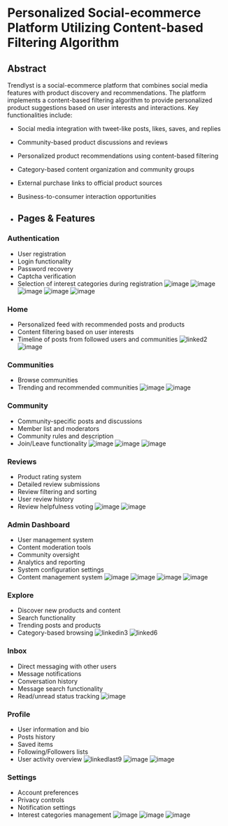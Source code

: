 # Personalized Social-ecommerce Platform Utilizing Content-based Filtering Algorithm

## Abstract

Trendlyst is a social-ecommerce platform that combines social media features with product discovery and recommendations. The platform implements a content-based filtering algorithm to provide personalized product suggestions based on user interests and interactions. Key functionalities include:

- Social media integration with tweet-like posts, likes, saves, and replies
- Community-based product discussions and reviews
- Personalized product recommendations using content-based filtering
- Category-based content organization and community groups
- External purchase links to official product sources
- Business-to-consumer interaction opportunities
  
- ## Pages & Features

### Authentication
- User registration
- Login functionality
- Password recovery
- Captcha verification
- Selection of interest categories during registration
![image](https://github.com/user-attachments/assets/e724fc14-e94b-4863-b90c-9f1d52bdfb9e)
![image](https://github.com/user-attachments/assets/bcef0bb2-717a-48ec-8c55-92eee41f3566)
![image](https://github.com/user-attachments/assets/d5ce7ce3-308c-4de9-b9d6-a22246f24af2)
![image](https://github.com/user-attachments/assets/1f167bb0-4a13-4e29-9a76-2c1debb6b42b)
![image](https://github.com/user-attachments/assets/22dd7c85-f1fb-45e2-84ae-dede904411dd)


### Home
- Personalized feed with recommended posts and products
- Content filtering based on user interests
- Timeline of posts from followed users and communities
![linked2](https://github.com/user-attachments/assets/d4c62572-b199-442c-8804-2310514c43fe)
![image](https://github.com/user-attachments/assets/cecd402c-342f-464a-bf36-39b4ac27e0a5)

### Communities 
- Browse communities 
- Trending and recommended communities
![image](https://github.com/user-attachments/assets/cbc0af5b-a857-4483-9caf-fe5d4b7759fd)
![image](https://github.com/user-attachments/assets/ab0981b6-bcc0-4c93-b286-ab08e79c8d37)


### Community
- Community-specific posts and discussions
- Member list and moderators
- Community rules and description
- Join/Leave functionality
  ![image](https://github.com/user-attachments/assets/3de67672-c646-4533-a164-ee0172da665f)
  ![image](https://github.com/user-attachments/assets/d8bc1638-226b-4c99-a7d5-1bfe0a081e2c)
  ![image](https://github.com/user-attachments/assets/ef98b0c6-fd1b-432c-bd11-008c18255c14)

### Reviews
- Product rating system
- Detailed review submissions
- Review filtering and sorting
- User review history
- Review helpfulness voting
  ![image](https://github.com/user-attachments/assets/51660ea4-4bea-4f9b-8641-eb88ae9b620c)
  ![image](https://github.com/user-attachments/assets/067ea483-ba90-4362-82fe-a07cdeb3d034)
  
### Admin Dashboard
- User management system
- Content moderation tools
- Community oversight
- Analytics and reporting
- System configuration settings
- Content management system
![image](https://github.com/user-attachments/assets/d63f13f1-b713-4189-9709-72ac49984bdd)
![image](https://github.com/user-attachments/assets/e9193172-ed92-47c9-a887-2710e1ebf806)
![image](https://github.com/user-attachments/assets/f892247e-912e-4e90-95c9-269a93d9cd6a)
![image](https://github.com/user-attachments/assets/524ea206-4d0a-4b67-93fd-e63486fd6c2c)


### Explore
- Discover new products and content
- Search functionality
- Trending posts and products
- Category-based browsing
  ![linkedin3](https://github.com/user-attachments/assets/99f4d934-2516-4a29-81fc-b8d01aa86734)
  ![linked6](https://github.com/user-attachments/assets/52d8beb2-b69b-4891-8521-902bc357569e)

### Inbox
- Direct messaging with other users
- Message notifications
- Conversation history
- Message search functionality
- Read/unread status tracking
  ![image](https://github.com/user-attachments/assets/e7dbb476-6050-46df-a871-75564265fbc6)


### Profile
- User information and bio
- Posts history
- Saved items
- Following/Followers lists
- User activity overview
![linkedlast9](https://github.com/user-attachments/assets/72bd5eb9-945f-4f2c-8ec5-2d113d88d37a)
![image](https://github.com/user-attachments/assets/b872fba6-57a0-4520-9cb0-2929c6aad8ca)
![image](https://github.com/user-attachments/assets/a8855f5a-2e8f-4588-bc46-dde2893ccd7d)

### Settings
- Account preferences
- Privacy controls
- Notification settings
- Interest categories management
  ![image](https://github.com/user-attachments/assets/fae5275f-a1a7-4acf-a1d3-87a0dd4f72e6)
  ![image](https://github.com/user-attachments/assets/1a58d4f4-c553-425a-a13e-a293e057f772)
  ![image](https://github.com/user-attachments/assets/d1b68557-f10f-4949-a887-42d5df3139e0)


